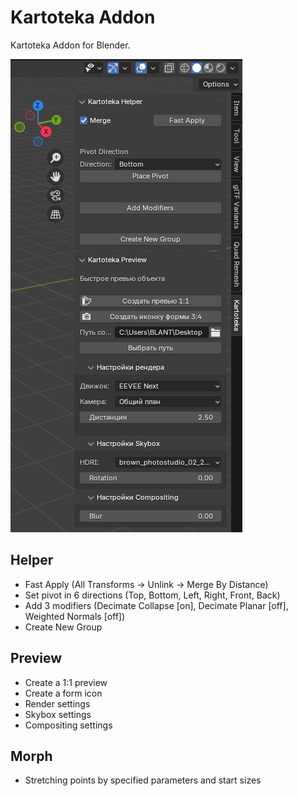 # Kartoteka Addon
Kartoteka Addon for Blender.

![Kartoteka Addon Thumbnail](images/thumbnail.png)

## Helper
- Fast Apply (All Transforms -> Unlink -> Merge By Distance) 
- Set pivot in 6 directions (Top, Bottom, Left, Right, Front, Back)
- Add 3 modifiers (Decimate Collapse [on], Decimate Planar [off], Weighted Normals [off])
- Create New Group

## Preview
- Create a 1:1 preview
- Create a form icon
- Render settings
- Skybox settings
- Compositing settings

## Morph
- Stretching points by specified parameters and start sizes
